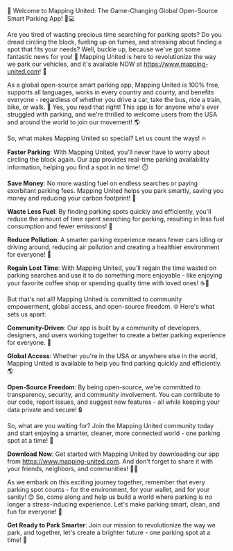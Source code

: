 🚀 Welcome to Mapping United: The Game-Changing Global Open-Source Smart Parking App! 🚗💻

Are you tired of wasting precious time searching for parking spots? Do you dread circling the block, fueling up on fumes, and stressing about finding a spot that fits your needs? Well, buckle up, because we've got some fantastic news for you! 🎉 Mapping United is here to revolutionize the way we park our vehicles, and it's available NOW at https://www.mapping-united.com! 📲

As a global open-source smart parking app, Mapping United is 100% free, supports all languages, works in every country and county, and benefits everyone - regardless of whether you drive a car, take the bus, ride a train, bike, or walk. 💪 Yes, you read that right! This app is for anyone who's ever struggled with parking, and we're thrilled to welcome users from the USA and around the world to join our movement! 🌎

So, what makes Mapping United so special? Let us count the ways! 🔥

**Faster Parking**: With Mapping United, you'll never have to worry about circling the block again. Our app provides real-time parking availability information, helping you find a spot in no time! ⏱️

**Save Money**: No more wasting fuel on endless searches or paying exorbitant parking fees. Mapping United helps you park smartly, saving you money and reducing your carbon footprint! 🌟

**Waste Less Fuel**: By finding parking spots quickly and efficiently, you'll reduce the amount of time spent searching for parking, resulting in less fuel consumption and fewer emissions! 🚀

**Reduce Pollution**: A smarter parking experience means fewer cars idling or driving around, reducing air pollution and creating a healthier environment for everyone! 🌱

**Regain Lost Time**: With Mapping United, you'll regain the time wasted on parking searches and use it to do something more enjoyable - like enjoying your favorite coffee shop or spending quality time with loved ones! ☕️👫

But that's not all! Mapping United is committed to community empowerment, global access, and open-source freedom. 🌐 Here's what sets us apart:

**Community-Driven**: Our app is built by a community of developers, designers, and users working together to create a better parking experience for everyone. 🤝

**Global Access**: Whether you're in the USA or anywhere else in the world, Mapping United is available to help you find parking quickly and efficiently. 🌎

**Open-Source Freedom**: By being open-source, we're committed to transparency, security, and community involvement. You can contribute to our code, report issues, and suggest new features - all while keeping your data private and secure! 🔒

So, what are you waiting for? Join the Mapping United community today and start enjoying a smarter, cleaner, more connected world - one parking spot at a time! 🌟

**Download Now**: Get started with Mapping United by downloading our app from https://www.mapping-united.com. And don't forget to share it with your friends, neighbors, and communities! 📱👫

As we embark on this exciting journey together, remember that every parking spot counts - for the environment, for your wallet, and for your sanity! 😊 So, come along and help us build a world where parking is no longer a stress-inducing experience. Let's make parking smart, clean, and fun for everyone! 🌟

**Get Ready to Park Smarter**: Join our mission to revolutionize the way we park, and together, let's create a brighter future - one parking spot at a time! 💫